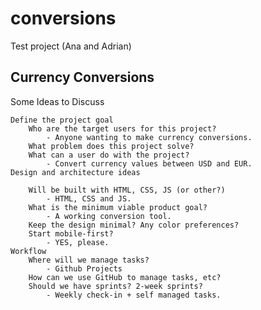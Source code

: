 # conversions
Test project (Ana and Adrian)

## Currency Conversions
Some Ideas to Discuss

    Define the project goal
        Who are the target users for this project? 
            - Anyone wanting to make currency conversions.
        What problem does this project solve?
        What can a user do with the project?
            - Convert currency values between USD and EUR.
    Design and architecture ideas
    
        Will be built with HTML, CSS, JS (or other?)
            - HTML, CSS and JS.
        What is the minimum viable product goal?
            - A working conversion tool.
        Keep the design minimal? Any color preferences? 
        Start mobile-first?
            - YES, please.
    Workflow 
        Where will we manage tasks? 
            - Github Projects
        How can we use GitHub to manage tasks, etc? 
        Should we have sprints? 2-week sprints? 
            - Weekly check-in + self managed tasks.